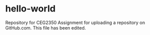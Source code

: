 # hello-world
Repository for CEG2350
Assignment for uploading a repository on GitHub.com.
This file has been edited.
